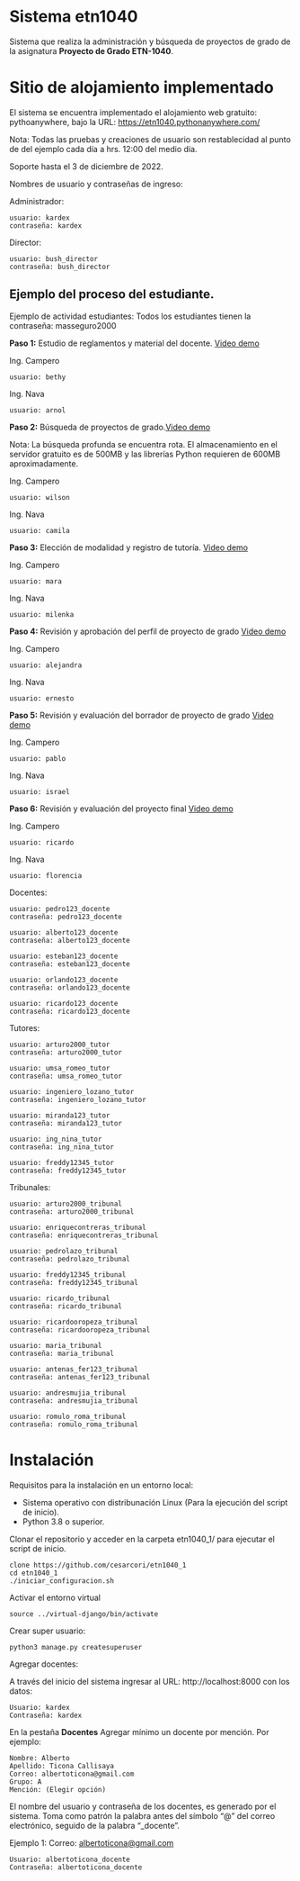 # Sistema etn1040

Sistema que realiza la administración y búsqueda de proyectos de grado de 
la asignatura **Proyecto de Grado ETN-1040**.

# Sitio de alojamiento implementado

El sistema se encuentra implementado el alojamiento web gratuito:
pythoanywhere, bajo la URL: https://etn1040.pythonanywhere.com/ 

Nota: Todas las pruebas y creaciones de usuario son restablecidad al punto de
del ejemplo cada día a hrs. 12:00 del medio día.

Soporte hasta el 3 de diciembre de 2022.

Nombres de usuario y contraseñas de ingreso: 

Administrador: 
    
    usuario: kardex
    contraseña: kardex

Director:

    usuario: bush_director
    contraseña: bush_director 

## Ejemplo del proceso del estudiante.

Ejemplo de actividad estudiantes: Todos los estudiantes tienen la contraseña: masseguro2000

**Paso 1:** Estudio de reglamentos y material del docente.
[Video demo](https://youtu.be/6tp7_CmEVBA) 

Ing. Campero

    usuario: bethy

Ing. Nava
    
    usuario: arnol

**Paso 2:** Búsqueda de proyectos de grado.[Video demo](https://youtu.be/KTPyEa9N39A)

Nota: La búsqueda profunda se encuentra rota. El almacenamiento en el 
servidor gratuito es de 500MB y las librerías Python requieren de 600MB aproximadamente. 

Ing. Campero

    usuario: wilson

Ing. Nava

    usuario: camila

**Paso 3:** Elección de modalidad y registro de tutoría. [Video demo](https://youtu.be/EDzH-kTm71A)

Ing. Campero

    usuario: mara

Ing. Nava

    usuario: milenka

**Paso 4:** Revisión y aprobación del perfil de proyecto de grado [Video demo](https://youtu.be/U7NG-pw7sZw)

Ing. Campero

    usuario: alejandra

Ing. Nava

    usuario: ernesto

**Paso 5:** Revisión y evaluación del borrador de proyecto de grado [Video demo](https://youtu.be/y3VgGyQCEeE)

Ing. Campero

    usuario: pablo

Ing. Nava

    usuario: israel

**Paso 6:** Revisión y evaluación del proyecto final [Video demo](https://youtu.be/f7nqji2vUwA)

Ing. Campero

    usuario: ricardo

Ing. Nava

    usuario: florencia

Docentes: 
```
usuario: pedro123_docente 
contraseña: pedro123_docente 

usuario: alberto123_docente 
contraseña: alberto123_docente

usuario: esteban123_docente 
contraseña: esteban123_docente 

usuario: orlando123_docente
contraseña: orlando123_docente

usuario: ricardo123_docente 
contraseña: ricardo123_docente
```

Tutores: 

```
usuario: arturo2000_tutor
contraseña: arturo2000_tutor

usuario: umsa_romeo_tutor
contraseña: umsa_romeo_tutor

usuario: ingeniero_lozano_tutor
contraseña: ingeniero_lozano_tutor

usuario: miranda123_tutor
contraseña: miranda123_tutor

usuario: ing_nina_tutor
contraseña: ing_nina_tutor

usuario: freddy12345_tutor 
contraseña: freddy12345_tutor

```
Tribunales: 
```
usuario: arturo2000_tribunal
contraseña: arturo2000_tribunal

usuario: enriquecontreras_tribunal
contraseña: enriquecontreras_tribunal

usuario: pedrolazo_tribunal
contraseña: pedrolazo_tribunal

usuario: freddy12345_tribunal
contraseña: freddy12345_tribunal

usuario: ricardo_tribunal
contraseña: ricardo_tribunal

usuario: ricardooropeza_tribunal 
contraseña: ricardooropeza_tribunal 

usuario: maria_tribunal
contraseña: maria_tribunal

usuario: antenas_fer123_tribunal
contraseña: antenas_fer123_tribunal

usuario: andresmujia_tribunal
contraseña: andresmujia_tribunal

usuario: romulo_roma_tribunal
contraseña: romulo_roma_tribunal 

```



# Instalación

Requisitos para la instalación en un entorno local:

* Sistema operativo con distribunación Linux (Para la ejecución del script de inicio).
* Python 3.8 o superior.

Clonar el repositorio y acceder en la carpeta etn1040_1/ para ejecutar el script de inicio.

    clone https://github.com/cesarcori/etn1040_1
    cd etn1040_1
    ./iniciar_configuracion.sh

Activar el entorno virtual

    source ../virtual-django/bin/activate 

Crear super usuario:

    python3 manage.py createsuperuser

Agregar docentes:

A través del inicio del sistema ingresar al URL: http://localhost:8000 con los datos: 

    Usuario: kardex
    Contraseña: kardex

En la pestaña **Docentes** Agregar mínimo un docente por mención. Por ejemplo:

    Nombre: Alberto
    Apellido: Ticona Callisaya
    Correo: albertoticona@gmail.com
    Grupo: A
    Mención: (Elegir opción)

El nombre del usuario y contraseña de los docentes, es generado por el sistema.
Toma como patrón la palabra antes del símbolo “@” del correo electrónico, 
seguido de la palabra “_docente”. 

Ejemplo 1: Correo: albertoticona@gmail.com

    Usuario: albertoticona_docente
    Contraseña: albertoticona_docente



